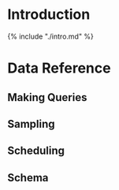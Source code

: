 # Introduction

{% include "./intro.md" %}

# Data Reference

## Making Queries
## Sampling
## Scheduling
## Schema
